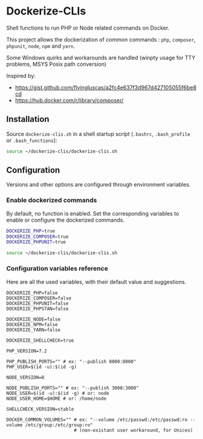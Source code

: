 # Dockerize-CLIs

Shell functions to run PHP or Node related commands on Docker. 

This project allows the dockerization of common commands : 
`php`, `composer`, `phpunit`, `node`, `npm` and `yarn`.

Some Windows quirks and workarounds are handled (winpty usage for TTY problems, MSYS Posix path conversion)

Inspired by:
* https://gist.github.com/flyingluscas/a2fc4e637f3d967d427105055f6be8cd
* https://hub.docker.com/r/library/composer/

## Installation

Source `dockerize-clis.sh` in a shell startup script (`.bashrc`, `.bash_profile` or `.bash_functions`):
```bash
source ~/dockerize-clis/dockerize-clis.sh
```

## Configuration

Versions and other options are configured through environment variables.


### Enable dockerized commands

By default, no function is enabled. Set the corresponding variables to enable or configure the dockerized commands.

```bash
DOCKERIZE_PHP=true
DOCKERIZE_COMPOSER=true
DOCKERIZE_PHPUNIT=true

source ~/dockerize-clis/dockerize-clis.sh
```

### Configuration variables reference

Here are all the used variables, with their default value and suggestions.

```dotenv
DOCKERIZE_PHP=false
DOCKERIZE_COMPOSER=false
DOCKERIZE_PHPUNIT=false
DOCKERIZE_PHPSTAN=false

DOCKERIZE_NODE=false
DOCKERIZE_NPM=false
DOCKERIZE_YARN=false

DOCKERIZE_SHELLCHECK=true

PHP_VERSION=7.2

PHP_PUBLISH_PORTS="" # ex: "--publish 8000:8000"
PHP_USER=$(id -u):$(id -g)

NODE_VERSION=8

NODE_PUBLISH_PORTS="" # ex: "--publish 3000:3000"
NODE_USER=$(id -u):$(id -g) # or: node
NODE_USER_HOME=$HOME # or: /home/node

SHELLCHECK_VERSION=stable

DOCKER_COMMON_VOLUMES="" # ex: "--volume /etc/passwd:/etc/passwd:ro --volume /etc/group:/etc/group:ro" 
                         # (non-existant user workaround, for Unices)
```
